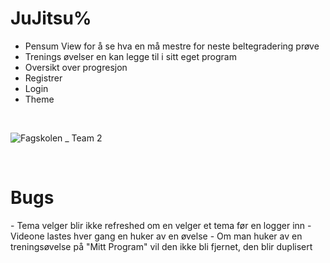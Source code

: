 # JuJitsu%
- Pensum View for å se hva en må mestre for neste beltegradering prøve
- Trenings øvelser en kan legge til i sitt eget program
- Oversikt over progresjon
- Registrer
- Login
- Theme
<br>

![Fagskolen _ Team 2](https://github.com/stiantha/JuJitsu/assets/132207909/b9e1acda-f835-43fe-a66a-6e4555f94e41)

<br>
<h1>Bugs</h1>
- Tema velger blir ikke refreshed om en velger et tema før en logger inn
- Videone lastes hver gang en huker av en øvelse
- Om man huker av en treningsøvelse på "Mitt Program" vil den ikke bli fjernet, den blir duplisert
